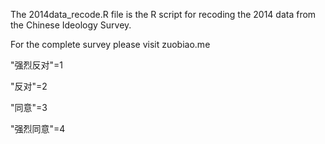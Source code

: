 The 2014data_recode.R file is the R script for recoding the 2014 data from the Chinese Ideology Survey. 

For the complete survey please visit zuobiao.me

"强烈反对"=1

"反对"=2

"同意"=3

"强烈同意"=4

